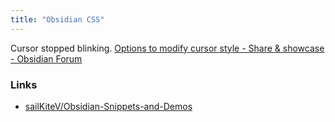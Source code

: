 ```yaml
---
title: "Obsidian CSS"
---
```


Cursor stopped blinking. [Options to modify cursor style - Share & showcase - Obsidian Forum](https://forum.obsidian.md/t/options-to-modify-cursor-style/1091/13)

### Links
- [sailKiteV/Obsidian-Snippets-and-Demos](https://github.com/sailKiteV/Obsidian-Snippets-and-Demos)
